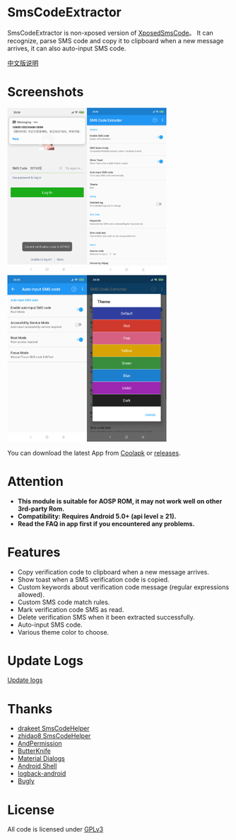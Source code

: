 # SmsCodeExtractor
SmsCodeExtractor is non-xposed version of [XposedSmsCode](https://github.com/tianma8023/XposedSmsCode)。 It can recognize, parse SMS code and copy it to clipboard when a new message arrives, it can also auto-input SMS code.

[中文版说明](/README-CN.md)

# Screenshots
<img src="art/en/01.png" width="180"/><img src="art/en/02.png" width="180"/><img src="art/en/03.png" width="180"/><img src="art/en/04.png" width="180"/>

You can download the latest App from [Coolapk](https://www.coolapk.com/apk/com.github.tianma8023.smscode) or [releases](https://github.com/tianma8023/SmsCodeExtractor/releases/).

# Attention
- **This module is suitable for AOSP ROM, it may not work well on other 3rd-party Rom.**
- **Compatibility: Requires Android 5.0+ (api level ≥ 21).**
- **Read the FAQ in app first if you encountered any problems.**

# Features
- Copy verification code to clipboard when a new message arrives.
- Show toast when a SMS verification code is copied.
- Custom keywords about verification code message (regular expressions allowed).
- Custom SMS code match rules.
- Mark verification code SMS as read.
- Delete verification SMS when it been extracted successfully.
- Auto-input SMS code.
- Various theme color to choose.

# Update Logs
[Update logs](/LOG-EN.md)

# Thanks
- [drakeet SmsCodeHelper](https://github.com/drakeet/SmsCodeHelper)
- [zhidao8 SmsCodeHelper](https://github.com/zhidao8/SmsCodeHelper)
- [AndPermission](https://github.com/yanzhenjie/AndPermission)
- [ButterKnife](https://github.com/JakeWharton/butterknife)
- [Material Dialogs](https://github.com/afollestad/material-dialogs)
- [Android Shell](https://github.com/jaredrummler/AndroidShell)
- [logback-android](https://github.com/tony19/logback-android)
- [Bugly](https://bugly.qq.com)

# License
All code is licensed under [GPLv3](https://www.gnu.org/licenses/gpl-3.0.txt) 